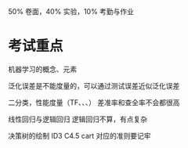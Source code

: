 
50% 卷面，40% 实验，10% 考勤与作业


# 考试重点
机器学习的概念、元素

泛化误差是不能度量的，可以通过测试误差近似泛化误差

二分类，性能度量（TF、、、）
差准率和查全率不会都很高


线性回归与逻辑回归
逻辑回归不算，有点复杂

决策树的绘制
ID3 C4.5 cart 对应的准则要记牢





